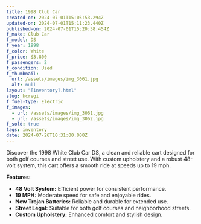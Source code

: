 ```yaml
---
title: 1998 Club Car
created-on: 2024-07-01T15:05:53.294Z
updated-on: 2024-07-01T15:11:23.440Z
published-on: 2024-07-01T15:20:38.454Z
f_make: Club Car
f_model: DS
f_year: 1998
f_color: White
f_price: $3,800
f_passengers: 2
f_condition: Used
f_thumbnail:
  url: /assets/images/img_3061.jpg
  alt: null
layout: "[inventory].html"
slug: kcregi
f_fuel-type: Electric
f_images:
  - url: /assets/images/img_3061.jpg
  - url: /assets/images/img_3062.jpg
f_sold: true
tags: inventory
date: 2024-07-26T10:31:00.000Z
---
```


Discover the 1998 White Club Car DS, a clean and reliable cart designed for both golf courses and street use. With custom upholstery and a robust 48-volt system, this cart offers a smooth ride at speeds up to 19 mph.

**Features:**

*   **48 Volt System:** Efficient power for consistent performance.
*   **19 MPH:** Moderate speed for safe and enjoyable rides.
*   **New Trojan Batteries:** Reliable and durable for extended use.
*   **Street Legal:** Suitable for both golf courses and neighborhood streets.
*   **Custom Upholstery:** Enhanced comfort and stylish design.
